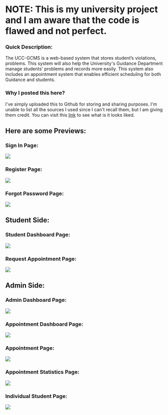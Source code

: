 # NOTE: This is my university project and I am aware that the code is flawed and not perfect.

### Quick Description:
The UCC-GCMS is a web-based system that stores student’s violations, problems. This system will also help the University's Guidance Department manage students' problems and records more easily. This system also includes an appointment system that enables efficient scheduling for both Guidance and students.

### Why I posted this here?
I've simply uploaded this to Github for storing and sharing purposes. I'm unable to list all the sources I used since I can't recall them, but I am giving them credit.
You can visit this [link](https://waldotestbuild.000webhostapp.com/) to see what is it looks liked.

## Here are some Previews:
### Sign In Page:
![](https://github.com/warudooooo/UCC-GCMS/blob/master/screenshots/Login%20Page/login.png)

### Register Page:
![](https://github.com/warudooooo/UCC-GCMS/blob/master/screenshots/Login%20Page/register.png)

### Forgot Password Page:
![](https://github.com/warudooooo/UCC-GCMS/blob/master/screenshots/Login%20Page/forgotr_pass.png)

## Student Side:
### Student Dashboard Page:
![](https://github.com/warudooooo/UCC-GCMS/blob/master/screenshots/Student%20Side/dashboard.png)

### Request Appointment Page:
![](https://github.com/warudooooo/UCC-GCMS/blob/master/screenshots/Student%20Side/request_appointment.png)

## Admin Side:
### Admin Dashboard Page:
![](https://github.com/warudooooo/UCC-GCMS/blob/master/screenshots/Admin%20Side/dashboard.png)

### Appointment Dashboard Page:
![](https://github.com/warudooooo/UCC-GCMS/blob/master/screenshots/Admin%20Side/appointment_dashboard.png)

### Appointment Page:
![](https://github.com/warudooooo/UCC-GCMS/blob/master/screenshots/Admin%20Side/appointment_reschedule.png)

### Appointment Statistics Page:
![](https://github.com/warudooooo/UCC-GCMS/blob/master/screenshots/Admin%20Side/appointment_stats.png)

### Individual Student Page:
![](https://github.com/warudooooo/UCC-GCMS/blob/master/screenshots/Admin%20Side/individual_student.png)
